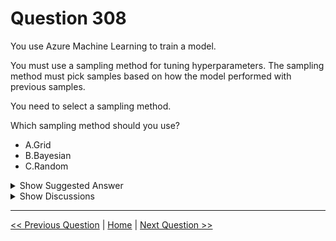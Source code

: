 # Question 308

You use Azure Machine Learning to train a model.

You must use a sampling method for tuning hyperparameters. The sampling method must pick samples based on how the model performed with previous samples.

You need to select a sampling method.

Which sampling method should you use?

- A.Grid
- B.Bayesian
- C.Random

<details>
  <summary>Show Suggested Answer</summary>

<strong>B</strong><br>

</details>

<details>
  <summary>Show Discussions</summary>

<blockquote><p><strong>AnsiDP100</strong> <code>(Fri 21 Feb 2025 02:19)</code> - <em>Upvotes: 1</em></p><p>B is the right answer.</p></blockquote>
<blockquote><p><strong>snegnik</strong> <code>(Tue 03 Dec 2024 13:48)</code> - <em>Upvotes: 1</em></p><p>correct</p></blockquote>
<blockquote><p><strong>oakmm</strong> <code>(Sun 22 Sep 2024 22:41)</code> - <em>Upvotes: 3</em></p><p>https://learn.microsoft.com/en-us/azure/machine-learning/how-to-tune-hyperparameters#sampling-the-hyperparameter-space</p></blockquote>

</details>

---

[<< Previous Question](question_307.md) | [Home](../index.md) | [Next Question >>](question_309.md)
